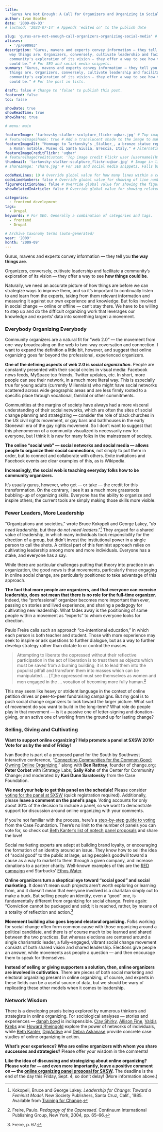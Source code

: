 ```yaml
---
title:
  'Gurus Are Not Enough: A Call for Organizers and Organizing in Social Media'
author: Ivan Boothe
date: '2009-09-03'
# lastmod: '2022-07-14' # Appends 'edited on' to the publish date

slug: 'gurus-are-not-enough-call-organizers-organizing-social-media' # Recommended length is 3 to 5 words.
aliases:
  - '/p/090903'
description: "Gurus, mavens and experts convey information — they tell you the
  way things are. Organizers, conversely, cultivate leadership and facilitate a
  community's exploration of its vision — they offer a way to see how things
  could be." # For SEO and social media snippets.
summary: "Gurus, mavens and experts convey information — they tell you the way
  things are. Organizers, conversely, cultivate leadership and facilitate a
  community's exploration of its vision — they offer a way to see how things
  could be." # For the post in lists.

draft: false # Change to 'false' to publish this post.
featured: false
toc: false

showDate: true
showReadTime: true
showShare: true

# menu: main

featureImage: 'tarkovsky-stalker-sculpture_flickr-uqbar.jpg' # Top image on post.
# featureImageShade: true # Add a translucent shade to the image to make overlaid text easier to read.
featureImageAlt: "Hommage to Tarkovsky's _Stalker_, a bronze statue representing
  a Roman notable, Museo di Santa Giulia, Brescia, Italy." # Alternative text for featured image.
featureImageCreditFlickr: 'uqbar'
# featureImageCreditCustom: 'Top image credit Flickr user [username](https://www.flickr.com/photos/username).'
thumbnail: 'tarkovsky-stalker-sculpture_flickr-uqbar.jpg' # Image in lists of posts.
# shareImage: 'share.jpg' # For SEO and social media snippets. Falls back to thumbnail (if set) or featureImage.

codeMaxLines: 10 # Override global value for how many lines within a code block before auto-collapsing.
codeLineNumbers: false # Override global value for showing of line numbers within code block.
figurePositionShow: false # Override global value for showing the figure label.
showRelatedInArticle: false # Override global value for showing related posts in this series at the end of the content.

categories:
  - frontend development
tags:
  - Drupal
keywords: # For SEO. Generally a combination of categories and tags.
  - frontend
  - Drupal

# Archive taxonomy terms (auto-generated)
year: '2009'
month: '2009-09'
---
```


Gurus, mavens and experts convey information — they tell you **the way things
are**.

Organizers, conversely, cultivate leadership and facilitate a community’s
exploration of its vision — they offer a way to see **how things could be**.

Naturally, we need an accurate picture of how things are before we can
strategize ways to improve them, and so it’s important to continually listen to
and learn from the experts, taking from them relevant information and measuring
it against our own experience and knowledge. But folks involved in social change
— online or offline — can’t stay there. We have to be willing to step up and do
the difficult organizing work that leverages our knowledge and experts’ data
into something larger: a movement.

### Everybody Organizing Everybody

Community organizers are a natural fit for “web 2.0” — the movement from one-way
broadcasting on the web to two-way coversation and connection. I want to expand
the definition a little bit, however, and suggest that online organizing goes
far beyond the professional, experienced organizers.

**One of the defining aspects of web 2.0 is social _organization_.** People are
constantly presented with their social circles in visual media: Facebook news
feeds, MySpace top friends, Twitter updates, etc. In short, more people can see
their network, in a much more literal way. This is especially true for young
adults (currently Millennials) who might have social networks scattered across
wide geographic areas and are less firmly rooted to a specific place through
vocational, familial or other commitments.

Communities at the margins of society have always had a more visceral
understanding of their social networks, which are often the sites of social
change planning and strategizing — consider the role of black churches in the US
civil rights movement, or gay bars and bathhouses in the early Stonewall era of
the gay rights movement. So I don’t want to suggest that this phenomenon of a
community visualized is necessarily new for everyone, but I think it is new for
many folks in the mainstream of society.

**The online “social web” — social networks and social media — allows people to
organize their social connections**, not simply to put them in order, but to
connect and collaborate with others. Evite invitations and Facebook events are
clear examples of this, as is Wikipedia.

**Increasingly, the social web is teaching everyday folks how to be community
organizers.**

It’s usually gurus, however, who get — or take — the credit for this
transformation. On the contrary, I see it as a much more grassroots bubbling-up
of organizing skills. Everyone has the ability to organize and inspire others;
the current tools are simply making those skills more visible.

### Fewer Leaders, More Leadership

“Organizations and societies,” wrote Bruce Kokopeli and George Lakey, “_do need
leadership_, but they _do not need leaders_.”[^1] They argued for a shared value
of leadership, in which many individuals took responsibility for the direction
of a group, but didn’t invest the institutional power in a single person to call
the shots. A critical part of this feminist approach relies on cultivating
leadership among more and more individuals. Everyone has a stake, and everyone
has a say.

While there are particular challenges putting that theory into practice in an
organization, the good news is that movements, particularly those engaging in
online social change, are particularly positioned to take advantage of this
approach.

**The fact that more people are organizers, and that everyone can exercise
leadership, does not mean that there is no role for the full-time organizer.**
Indeed, the “professional” organizer becomes more important than ever, passing
on stories and lived experience, and sharing a pedagogy for cultivating new
leadership. What fades away is the positioning of some people within a movement
as “experts” to whom everyone looks for direction.

Paulo Freire calls such an approach “co-intentional education,” in which each
person is both teacher and student. Those with more experience may seek to
inspire or ask questions to further dialogue, but as a way to further develop
strategy rather than dictate to or control the masses.

> Attempting to liberate the oppressed without their reflective participation in
> the act of liberation is to treat them as objects which must be saved from a
> burning building; it is to lead them into the populist pitfall and transform
> them into masses which can be manipulated. … [T]he oppressed must see
> themselves as women and men engaged in the … vocation of becoming more fully
> human.[^2]

This may seem like heavy or strident language in the context of online petition
drives or peer-to-peer fundraising campaigns. But my goal is to push social
change organizers to look toward the larger picture. What sort of movement do
you want to build in the long-term? What role do people play in that movement —
is it a passive one of letter-signing and donation-giving, or an active one of
working from the ground up for lasting change?

### Selling, Giving and Cultivating

**Want to support online organizing? Help promote a panel at SXSW 2010: Vote for
us by the end of Friday!**

Ivan Boothe is part of a proposed panel for the South by Southwest Interactive
conference,
“[Connecting Communities for the Common Good: Owning Online Organizing](https://web.archive.org/web/20150305052211/http://panelpicker.sxsw.com/ideas/view/4673),”
along with **Ben Rattray**, founder of change.org; **Peter Corbet** with
iStrategy Labs; **Sally Kohn** of the Center for Community Change; and moderated
by **Kari Dunn Saratovsky** from the Case Foundation.

**We need your help to get this panel on the schedule!** Please consider
[voting for the panel at SXSW](https://web.archive.org/web/20150305052211/http://panelpicker.sxsw.com/ideas/view/4673)
(quick registration required). Additionally, please **leave a comment on the
panel’s page**. Voting accounts for only about 30% of the decision to include a
panel, so we want to demonstrate support for discussion around online organizing
with your comments.

If you’re not familiar with the process, here’s a
[step-by-step guide to voting](https://web.archive.org/web/20100613042521/http://www.casefoundation.org/blog/help-put-social-good-map-sxsw-interactive)
from the Case Foundation. There’s no limit to the number of panels you can vote
for, so check out
[Beth Kanter’s list of nptech panel proposals](https://beth.typepad.com/beths_blog/2009/08/sxsw.html)
and share the love!

Social marketing experts are adept at building brand loyalty, or encouraging the
formation of an identity around an issue. They know how to sell the idea of
“social good” to the public at large, using people’s goodwill toward a cause as
a way to market to them through a given company, and increase donations to a
partner charity. Well-known examples of this are the
[RED campaign](https://www.red.org/) and Starbucks’
[Ethos Water](https://web.archive.org/web/20090207001439/http://www.ethoswater.com/).

**Online organizers turn a skeptical eye toward “social good” and social
marketing.** It doesn’t mean such projects aren’t worth exploring or learning
from, and it doesn’t mean that everyone involved is a charlatan simply out to
make a buck. But selling people an identity, even a “good” one, is fundamentally
different from organizing for social change. Freire again: “Conviction cannot be
packaged and sold; it is reached, rather, by means of a totality of reflection
and action.[^3]

**Movement building also goes beyond electoral organizing.** Folks working for
social change often form common cause with those organizing around a political
candidate, and there is of course much to be learned and shared between the two
practices. But whereas elections are centered around a single charismatic
leader, a fully-engaged, vibrant social change movement consists of both shared
vision and shared leadership. Elections give people an answer, while movements
ask people a question — and then encourage them to speak for themselves.

**Instead of selling or giving supporters a solution, then, online organizers
are involved in cultivation.** There are pieces of both social marketing and
electoral organizing present in online organizing, of course, and experts in
these fields can be a useful source of data, but we should be wary of
replicating these other models when it comes to leadership.

### Network Wisdom

There is a developing praxis being explored by numerous thinkers and strategists
in online organizing. For sociological analyses — stories and experiences —
[danah boyd](https://www.danah.org/papers/) is indispensible.
[Clay Shirky](https://web.archive.org/web/20150305052211/http://www.shirky.com/),
[Allison Fine](https://web.archive.org/web/20100203061228/http://afine2.wordpress.com/),
[Valdis Krebs](http://orgnet.com/) and
[Howard Rheingold](https://web.archive.org/web/20150311140238/http://www.smartmobs.com/)
explore the power of networks of individuals, while
[Beth Kanter](https://bethkanter.org/),
[DigiActive](https://web.archive.org/web/20100126054023/http://www.digiactive.org/)
and
[Debra Askanase](https://web.archive.org/web/20100308084436/http://www.communityorganizer20.com/)
provide concrete case studies of online organizing in action.

**What’s your experience? Who are online organizers with whom you share
successes and strategies?** Please offer your wisdom in the comments!

**Like the idea of discussing and strategizing about online organizing? Please
vote for — and even more importantly, leave a positive comment on — the
[online organizing panel proposal for SXSW](https://web.archive.org/web/20150305052211/http://panelpicker.sxsw.com/ideas/view/4673?return=%2Fideas%2Findex%2F4%2Fq%3Aorganizing).**
The deadline is the end of the day this Friday, Sept. 4, so don’t delay! (More
information above.)

[^1]:
    Kokopeli, Bruce and George Lakey. _Leadership for Change: Toward a Feminist
    Model_. New Society Publishers, Santa Cruz, Calif., 1985. Available from
    [Training for Change](https://web.archive.org/web/20130617163615/http://www.trainingforchange.org/leadership_for_change).

[^2]:
    Freire, Paulo. _Pedagogy of the Oppressed_. Continuum International
    Publishing Group, New York, 2004, pp. 65–66.

[^3]: Freire, p. 67.

